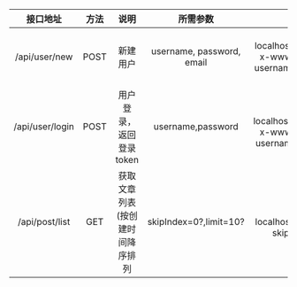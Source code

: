 |     接口地址    	| 方法 	|               说明              	|          所需参数         	|                                               示例                                               	| 示例响应                                                                                                                                                                                                                                                                                                                                                            	|
|:---------------:	|:----:	|:-------------------------------:	|:-------------------------:	|:------------------------------------------------------------------------------------------------:	|---------------------------------------------------------------------------------------------------------------------------------------------------------------------------------------------------------------------------------------------------------------------------------------------------------------------------------------------------------------------	|
|  /api/user/new  	| POST 	|             新建用户            	| username, password, email 	|  post localhost:9999/api/user/new  x-www-form-urlencoded  username: dot  password: dot email dot 	| {"gender": 0,"_id": "5a6bff205a7c59000278128c","name": "doty","password": "$2a$08$UyGb.3RmKjMK9cIyCYRDAOfp715qVrh.LmT0sfQbKYrYtRsxh99p6","email": "doty","__v": 0}                                                                                                                                                                                                  	|
| /api/user/login 	| POST 	|     用户登录，返回登录token     	|     username,password     	|        post localhost:9999/api/user/login x-www-form-urlencoded username:dot password: dot       	| {"user": {"gender": 0,,"_id": "5a6bfe7a5a7c590002781289","name": "dot","password": "$2a$08$XFyeDG3kUPCqT3u2WOG8lOnLwhn1JahRTFCzgxR.aIJWr/7r3.vve","email": "dot","__v": 0,},"token": "eyJhbGciOiJIUzI1NiIsInR5cCI6IkpXVCJ9.eyJpZCI6IjVhNmJmZTdhNWE3YzU5MDAwMjc4MTI4OSIsImlhdCI6MTUxNzAyNzA1NiwiZXhwIjoxNTE4MjM2NjU2fQ.q2DyK3M5uXJBgjC4rmgMjEADFBGoVqSP1_DE8RkH_XM"} 	|
| /api/post/list  	|  GET 	| 获取文章列表(按创建时间降序排列 	|   skipIndex=0?,limit=10?  	|                       get localhost:9999/api/post/list?skipIndex=0&limit=1                       	| [{"pv": 12,"created": "2018-01-27T04:30:53.660Z","_id": "5a6bfb9706beebdc84b12002","author": "5a6bcfdb0133667b0a2884d6","title": "hello world","content": "hey dolb"}]                                                                                                                                                                                              	|
